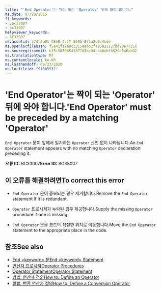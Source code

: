 ```yaml
---
title: "'End Operator'는 짝이 되는 'Operator' 뒤에 와야 합니다."
ms.date: 07/20/2015
f1_keywords:
- vbc33007
- bc33007
helpviewer_keywords:
- BC33007
ms.assetid: 57df3e01-0858-4cf7-9295-075a2c0c4bde
ms.openlocfilehash: f5e41f12a8c1315eebb2fa95a2112cbd98a7731c
ms.sourcegitcommit: bf5c5850654187705bc94cc40ebfb62fe346ab02
ms.translationtype: MT
ms.contentlocale: ko-KR
ms.lasthandoff: 09/23/2020
ms.locfileid: "91085531"
---
```

# <a name="end-operator-must-be-preceded-by-a-matching-operator"></a><span data-ttu-id="5a4f8-102">'End Operator'는 짝이 되는 'Operator' 뒤에 와야 합니다.</span><span class="sxs-lookup"><span data-stu-id="5a4f8-102">'End Operator' must be preceded by a matching 'Operator'</span></span>

<span data-ttu-id="5a4f8-103">`End Operator` 문이 앞에서 일치하는 `Operator` 선언 없이 나타납니다.</span><span class="sxs-lookup"><span data-stu-id="5a4f8-103">An `End Operator` statement appears with no matching `Operator` declaration preceding it.</span></span>  
  
 <span data-ttu-id="5a4f8-104">**오류 ID:** BC33007</span><span class="sxs-lookup"><span data-stu-id="5a4f8-104">**Error ID:** BC33007</span></span>  
  
## <a name="to-correct-this-error"></a><span data-ttu-id="5a4f8-105">이 오류를 해결하려면</span><span class="sxs-lookup"><span data-stu-id="5a4f8-105">To correct this error</span></span>  
  
- <span data-ttu-id="5a4f8-106">`End Operator` 문이 중복되는 경우 제거합니다.</span><span class="sxs-lookup"><span data-stu-id="5a4f8-106">Remove the `End Operator` statement if it is redundant.</span></span>  
  
- <span data-ttu-id="5a4f8-107">`Operator` 프로시저가 누락된 경우 제공합니다.</span><span class="sxs-lookup"><span data-stu-id="5a4f8-107">Supply the missing `Operator` procedure if one is missing.</span></span>  
  
- <span data-ttu-id="5a4f8-108">`End Operator` 문을 코드의 적절한 위치로 이동합니다.</span><span class="sxs-lookup"><span data-stu-id="5a4f8-108">Move the `End Operator` statement to the appropriate place in the code.</span></span>  
  
## <a name="see-also"></a><span data-ttu-id="5a4f8-109">참조</span><span class="sxs-lookup"><span data-stu-id="5a4f8-109">See also</span></span>

- [<span data-ttu-id="5a4f8-110">End \<keyword> 문</span><span class="sxs-lookup"><span data-stu-id="5a4f8-110">End \<keyword> Statement</span></span>](../language-reference/statements/end-keyword-statement.md)
- [<span data-ttu-id="5a4f8-111">연산자 프로시저</span><span class="sxs-lookup"><span data-stu-id="5a4f8-111">Operator Procedures</span></span>](../programming-guide/language-features/procedures/operator-procedures.md)
- [<span data-ttu-id="5a4f8-112">Operator Statement</span><span class="sxs-lookup"><span data-stu-id="5a4f8-112">Operator Statement</span></span>](../language-reference/statements/operator-statement.md)
- [<span data-ttu-id="5a4f8-113">방법: 연산자 정의</span><span class="sxs-lookup"><span data-stu-id="5a4f8-113">How to: Define an Operator</span></span>](../programming-guide/language-features/procedures/how-to-define-an-operator.md)
- [<span data-ttu-id="5a4f8-114">방법: 변환 연산자 정의</span><span class="sxs-lookup"><span data-stu-id="5a4f8-114">How to: Define a Conversion Operator</span></span>](../programming-guide/language-features/procedures/how-to-define-a-conversion-operator.md)
